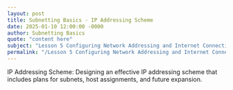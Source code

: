 ```yaml
---
layout: post
title: Subnetting Basics - IP Addressing Scheme
date: 2025-01-10 12:00:00 -0000
author: Subnetting Basics
quote: "content here"
subject: "Lesson 5 Configuring Network Addressing and Internet Connections"
permalink: "/Lesson 5 Configuring Network Addressing and Internet Connections/Subnetting Basics/Subnetting Basics - IP Addressing Scheme"
---
```


IP Addressing Scheme: Designing an effective IP addressing scheme that includes plans for subnets, host assignments, and future expansion.
